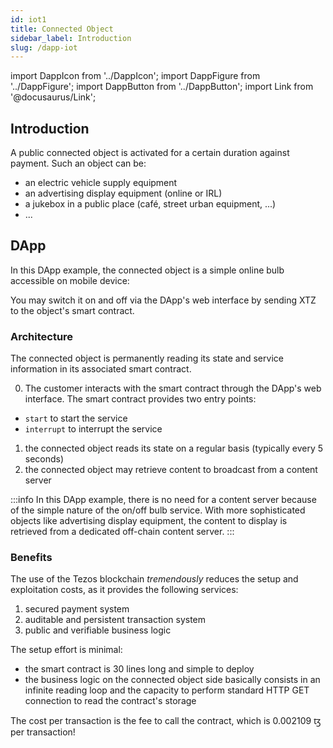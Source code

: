 ```yaml
---
id: iot1
title: Connected Object
sidebar_label: Introduction
slug: /dapp-iot
---
```


import DappIcon from '../DappIcon';
import DappFigure from '../DappFigure';
import DappButton from '../DappButton';
import Link from '@docusaurus/Link';

<DappFigure img='iot-screen.png' width='100%'/>

<DappButton url="https://edukera.github.io/completium-dapp-iot/" txt="open dapp"/>

## Introduction

 A public connected object is activated for a certain duration against payment. Such an object can be:
 * an electric vehicle supply equipment
 * an advertising display equipment (online or IRL)
 * a jukebox in a public place (café, street urban equipment, ...)
 * ...

## DApp

In this DApp example, the connected object is a simple online bulb accessible on mobile device:
<DappFigure img='bulb.jpg' width='30%'/>

You may switch it on and off via the DApp's web interface by sending XTZ to the object's <Link to="/docs/dapp-tools/tezos#smart-contract">smart contract</Link>.

### Architecture

The connected object is permanently reading its state and service information in its associated smart contract.

<DappFigure img='iot-archi.svg' width='80%'/>

0. The customer interacts with the smart contract through the DApp's <Link to="/docs/dapp-iot/presentation">web interface</Link>. The smart contract provides two entry points:
  * `start` to start the service
  * `interrupt` to interrupt the service

1. the connected object reads its state on a regular basis (typically every 5 seconds)
2. the connected object may retrieve content to broadcast from a content server

:::info
In this DApp example, there is no need for a content server because of the simple nature of the on/off bulb service. With more sophisticated objects like advertising display equipment, the content to display is retrieved from a dedicated off-chain content server.
:::

### Benefits

The use of the Tezos blockchain *tremendously* reduces the setup and exploitation costs, as it provides the following services:
1. secured payment system
2. auditable and persistent transaction system
3. public and verifiable business logic

The setup effort is minimal:
* the smart contract is 30 lines long and simple to deploy
* the business logic on the connected object side basically consists in an infinite reading loop and the capacity to perform standard HTTP GET connection to read the contract's storage

The cost per transaction is the fee to call the contract, which is 0.002109 ꜩ per transaction!

